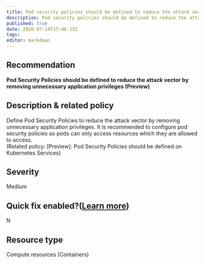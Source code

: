 ```yaml
---
title: Pod security policies should be defined to reduce the attack vector by removing unnecessary application privileges preview
description: Pod security policies should be defined to reduce the attack vector by removing unnecessary application privileges preview
published: true
date: 2020-07-14T17:46:13Z
tags:
editor: markdown
---
```


## Recommendation
**Pod Security Policies should be defined to reduce the attack vector by removing unnecessary application privileges (Preview)**

## Description & related policy
Define Pod Security Policies to reduce the attack vector by removing unnecessary application privileges. It is recommended to configure pod security policies so pods can only access resources which they are allowed to access.<br>(Related policy: [Preview]: Pod Security Policies should be defined on Kubernetes Services)

## Severity
Medium

## Quick fix enabled?([Learn more](https://docs.microsoft.com/azure/security-center/security-center-remediate-recommendations#recommendations-with-quick-fix-remediation))
N

## Resource type
Compute resources (Containers)




